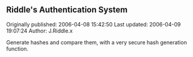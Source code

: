 ## Riddle's Authentication System

Originally published: 2006-04-08 15:42:50
Last updated: 2006-04-09 19:07:24
Author: J.Riddle.x 

Generate hashes and compare them, with a very secure hash generation function.